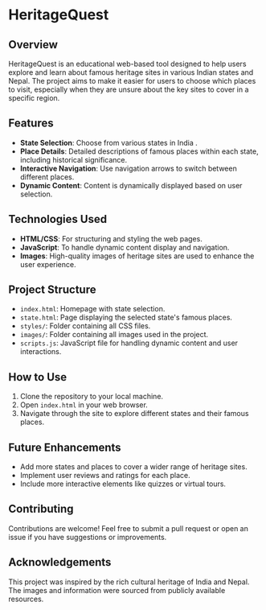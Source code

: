 # HeritageQuest

## Overview
HeritageQuest is an educational web-based tool designed to help users explore and learn about famous heritage sites in various Indian states and Nepal. The project aims to make it easier for users to choose which places to visit, especially when they are unsure about the key sites to cover in a specific region.

## Features
- **State Selection**: Choose from various states in India .
- **Place Details**: Detailed descriptions of famous places within each state, including historical significance.
- **Interactive Navigation**: Use navigation arrows to switch between different places.
- **Dynamic Content**: Content is dynamically displayed based on user selection.

## Technologies Used
- **HTML/CSS**: For structuring and styling the web pages.
- **JavaScript**: To handle dynamic content display and navigation.
- **Images**: High-quality images of heritage sites are used to enhance the user experience.

## Project Structure
- `index.html`: Homepage with state selection.
- `state.html`: Page displaying the selected state's famous places.
- `styles/`: Folder containing all CSS files.
- `images/`: Folder containing all images used in the project.
- `scripts.js`: JavaScript file for handling dynamic content and user interactions.

## How to Use
1. Clone the repository to your local machine.
2. Open `index.html` in your web browser.
3. Navigate through the site to explore different states and their famous places.

## Future Enhancements
- Add more states and places to cover a wider range of heritage sites.
- Implement user reviews and ratings for each place.
- Include more interactive elements like quizzes or virtual tours.

## Contributing
Contributions are welcome! Feel free to submit a pull request or open an issue if you have suggestions or improvements.

## Acknowledgements
This project was inspired by the rich cultural heritage of India and Nepal. The images and information were sourced from publicly available resources.


